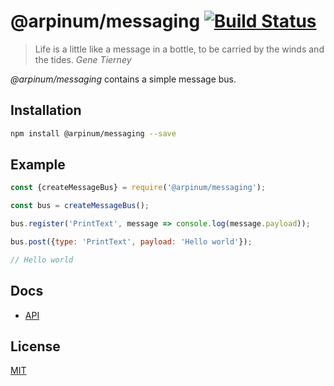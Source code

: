 # @arpinum/messaging [![Build Status](https://travis-ci.org/arpinum/js-messaging.svg?branch=master)](https://travis-ci.org/arpinum/js-messaging)

> Life is a little like a message in a bottle, to be carried by the winds and the tides.
> <cite>Gene Tierney</cite>

*@arpinum/messaging* contains a simple message bus.

## Installation

```bash
npm install @arpinum/messaging --save
```

## Example

```javascript
const {createMessageBus} = require('@arpinum/messaging');

const bus = createMessageBus();

bus.register('PrintText', message => console.log(message.payload));

bus.post({type: 'PrintText', payload: 'Hello world'});

// Hello world
```

## Docs

* [API](docs/api.md)

## License

[MIT](LICENSE)
